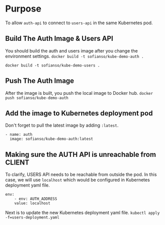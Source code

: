 # Purpose

To allow `auth-api` to connect to `users-api` in the same Kubernetes pod.

## Build The Auth Image & Users API

You should build the auth and users image after you change the environment settings.
`docker build -t sofianso/kube-demo-auth .`

`docker build -t sofianso/kube-demo-users .`

## Push The Auth Image

After the image is built, you push the local image to Docker hub.
`docker push sofianso/kube-demo-auth`

## Add the image to Kubernetes deployment pod

Don't forget to pull the latest image by adding `:latest`.

```
- name: auth
  image: sofianso/kube-demo-auth:latest
```

## Making sure the AUTH API is unreachable from CLIENT

To clarify, USERS API needs to be reachable from outside the pod.
In this case, we will use `localhost` which would be configured in Kubernetes deployment yaml file.

```
env:
    - env: AUTH_ADDRESS
    value: localhost

```

Next is to update the new Kubernetes deployment yaml file.
`kubectl apply -f=users-deployment.yaml`
